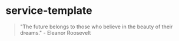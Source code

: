 # service-template

<!-- INSPIRATIONAL_QUOTE_START -->
> "The future belongs to those who believe in the beauty of their dreams." - Eleanor Roosevelt
<!-- INSPIRATIONAL_QUOTE_END -->
